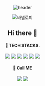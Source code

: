 <div align = "center">

![header](https://capsule-render.vercel.app/api?type=waving&height=300&color=gradient&text=GYNUI_HOUSE&section=header&textBg=false)

![바넬로피](https://i.pinimg.com/564x/8e/e7/53/8ee75312a087cbb06ac7af075486ee5f.jpg)


## Hi there 👋


#### 🎈 TECH STACKS.    
<img src="https://img.shields.io/badge/HTML-E34F26?style=flat-round&logo=HTML5&logoColor=white"/>
<img src="https://img.shields.io/badge/CSS3-1572B6?style=flat-round&logo=CSS3&logoColor=white"/>
<img src="https://img.shields.io/badge/JavaScript-FF9A00?style=flat-round&logo=JavaScript&logoColor=white"/>
<img src="https://img.shields.io/badge/React-6EC0EB?style=flat-round&logo=React&logoColor=white"/>
<img src="https://img.shields.io/badge/python-3776AB?style=flat-round&logo=python&logoColor=white"/>
<img src="https://img.shields.io/badge/Django-092E20?style=flat-round&logo=Django&logoColor=white"/>


#### 🥇 Call ME
<img src="https://img.shields.io/badge/instagram-E4405F?style=flat-round&logo=instagram&logoColor=white"/>
<img src="https://img.shields.io/badge/docusaurus-3ECC5F?style=flat-round&logo=docusaurus&logoColor=white"/>
</div>



